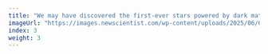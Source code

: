 ```yaml
---
title: "We may have discovered the first-ever stars powered by dark matter"
imageUrl: "https://images.newscientist.com/wp-content/uploads/2025/06/06101130/SEI_254497072.jpg?width=788"
index: 3
weight: 3
---
```

